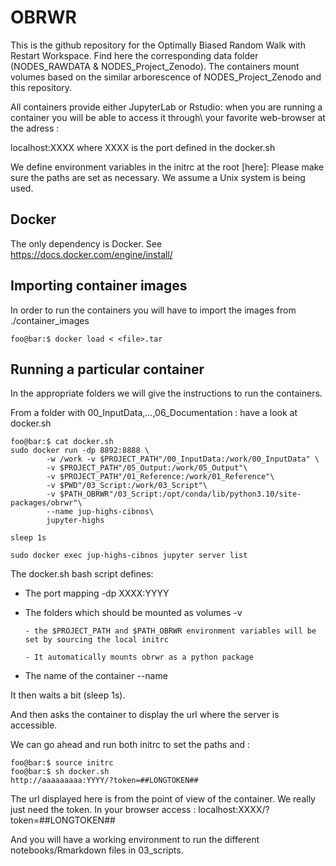 # OBRWR

This is the github repository for the Optimally Biased Random Walk with Restart Workspace.
Find here the corresponding data folder (NODES_RAWDATA & NODES_Project_Zenodo).
The containers mount volumes based on the similar arborescence of NODES_Project_Zenodo and this repository.

All containers provide either JupyterLab or Rstudio: when you are running a container you will be able to access it through\\
your favorite web-browser at the adress :

localhost:XXXX where XXXX is the port defined in the docker.sh 

We define environment variables in the initrc at the root [here]:
Please make sure the paths are set as necessary.
We assume a Unix system is being used.

## Docker
The only dependency is Docker.
See https://docs.docker.com/engine/install/

## Importing container images
In order to run the containers you will have to import the images from ./container_images

```console
foo@bar:$ docker load < <file>.tar
```

## Running a particular container
In the appropriate folders we will give the instructions to run the containers.

From a folder with 00_InputData,...,06_Documentation : have a look at docker.sh
```console
foo@bar:$ cat docker.sh
sudo docker run -dp 8892:8888 \
        -w /work -v $PROJECT_PATH"/00_InputData:/work/00_InputData" \
        -v $PROJECT_PATH"/05_Output:/work/05_Output"\
        -v $PROJECT_PATH"/01_Reference:/work/01_Reference"\
        -v $PWD"/03_Script:/work/03_Script"\
        -v $PATH_OBRWR"/03_Script:/opt/conda/lib/python3.10/site-packages/obrwr"\
        --name jup-highs-cibnos\
        jupyter-highs

sleep 1s

sudo docker exec jup-highs-cibnos jupyter server list
```
The docker.sh bash script defines:
  - The port mapping -dp XXXX:YYYY
  - The folders which should be mounted as volumes -v
    
        - the $PROJECT_PATH and $PATH_OBRWR environment variables will be set by sourcing the local initrc
    
        - It automatically mounts obrwr as a python package
    
  - The name of the container --name
    
It then waits a bit (sleep 1s).

And then asks the container to display the url where the server is accessible.

We can go ahead and run both initrc to set the paths and :
```console
foo@bar:$ source initrc
foo@bar:$ sh docker.sh
http://aaaaaaaaa:YYYY/?token=##LONGTOKEN##
```
The url displayed here is from the point of view of the container. We really just need the token.
In your browser access :
localhost:XXXX/?token=##LONGTOKEN##

And you will have a working environment to run the different notebooks/Rmarkdown files in 03_scripts.
